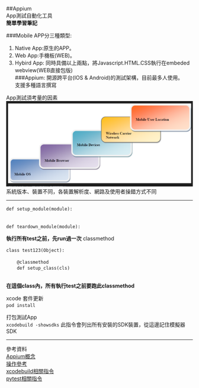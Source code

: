 ##Appium    
App測試自動化工具     
**簡單學習筆記**   

###Mobile APP分三種類型:  
1. Native App:原生的APP。  
2. Web App:手機板(WEB)。  
3. Hybird App: 同時具備以上兩點，將Javascript.HTML.CSS執行在embeded webview(WEB直接包版)    
###Appium: 開源跨平台(IOS & Android)的測試架構，目前最多人使用。  
支援多種語言撰寫  

App測試須考量的因素 
![](\images\App說明-1.png) 
系統版本、裝置不同，各裝置解析度、網路及使用者操錯方式不同  

---  
```
def setup_module(module):
    

def teardown_module(module):

``` 
**執行所有test之前，先run過一次**
classmethod  
```
class test123(Object):

    @classmethod
    def setup_class(cls)
    

```
**在這個class內，所有執行test之前要跑此classmethod**

xcode 套件更新  
```pod install```   



打包測試App  
```xcodebuild -showsdks```
此指令會列出所有安裝的SDK裝置，從這邊記住模擬器SDK   
   

---
參考資料  
[Appium概念](http://blog.autoruby.com/2018/03/mobile-testing-appium.html)  
[操作參考](https://www.appcoda.com.tw/automated-ui-testing-appium/)   
[xcodebuild相關指令](https://chiahsien.github.io/post/how-to-use-appium-to-test-ios-app/)  
[pytest相關指令](https://zwindr.blogspot.com/2019/01/python-pytest.html)


